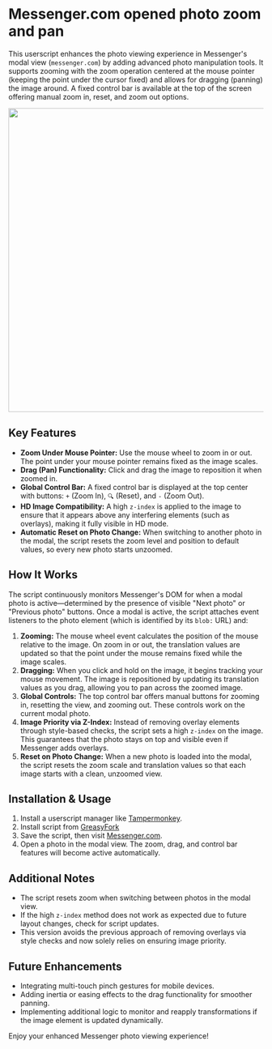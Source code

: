 # Messenger.com opened photo zoom and pan

<p>
    This userscript enhances the photo viewing experience in Messenger's modal view (<code>messenger.com</code>)
    by adding advanced photo manipulation tools. It supports zooming with the zoom operation centered at the
    mouse pointer (keeping the point under the cursor fixed) and allows for dragging (panning) the image around.
    A fixed control bar is available at the top of the screen offering manual zoom in, reset, and zoom out options.
  </p>
<img src="https://github.com/user-attachments/assets/e19cd3e8-adcd-4824-ad78-2ffeb062ec5a" width="600">

  
  <h2>Key Features</h2>
  <ul>
    <li><strong>Zoom Under Mouse Pointer:</strong> Use the mouse wheel to zoom in or out.
      The point under your mouse pointer remains fixed as the image scales.</li>
    <li><strong>Drag (Pan) Functionality:</strong> Click and drag the image to reposition it when zoomed in.</li>
    <li><strong>Global Control Bar:</strong> A fixed control bar is displayed at the top center with buttons:
      <code>+</code> (Zoom In), <code>🔍</code> (Reset), and <code>-</code> (Zoom Out).</li>
    <li><strong>HD Image Compatibility:</strong> A high <code>z-index</code> is applied to the image to ensure that it 
      appears above any interfering elements (such as overlays), making it fully visible in HD mode.</li>
    <li><strong>Automatic Reset on Photo Change:</strong> When switching to another photo in the modal, the script resets 
      the zoom level and position to default values, so every new photo starts unzoomed.</li>
  </ul>
  <h2>How It Works</h2>
  <p>
    The script continuously monitors Messenger's DOM for when a modal photo is active—determined by the presence of visible "Next photo" or "Previous photo" buttons.
    Once a modal is active, the script attaches event listeners to the photo element (which is identified by its <code>blob:</code> URL) and:
  </p>
  <ol>
    <li>
      <strong>Zooming:</strong> The mouse wheel event calculates the position of the mouse relative to the image. 
      On zoom in or out, the translation values are updated so that the point under the mouse remains fixed while the image scales.
    </li>
    <li>
      <strong>Dragging:</strong> When you click and hold on the image, it begins tracking your mouse movement.
      The image is repositioned by updating its translation values as you drag, allowing you to pan across the zoomed image.
    </li>
    <li>
      <strong>Global Controls:</strong> The top control bar offers manual buttons for zooming in, resetting the view,
      and zooming out. These controls work on the current modal photo.
    </li>
    <li>
      <strong>Image Priority via Z-Index:</strong> Instead of removing overlay elements through style-based checks,
      the script sets a high <code>z-index</code> on the image. This guarantees that the photo stays on top and visible even if Messenger adds overlays.
    </li>
    <li>
      <strong>Reset on Photo Change:</strong> When a new photo is loaded into the modal, the script resets the zoom scale
      and translation values so that each image starts with a clean, unzoomed view.
    </li>
  </ol>
  <h2>Installation & Usage</h2>
  <ol>
    <li>Install a userscript manager like <a href="https://www.tampermonkey.net/" target="_blank">Tampermonkey</a>.</li>
    <li>Install script from <a href="https://greasyfork.org/en/scripts/532923-messenger-modal-photo-zoom-drag-under-mouse"target="_blank">GreasyFork</a></li>
    <li>Save the script, then visit <a href="https://www.messenger.com/" target="_blank">Messenger.com</a>.</li>
    <li>Open a photo in the modal view. The zoom, drag, and control bar features will become active automatically.</li>
  </ol>
  <h2>Additional Notes</h2>
  <ul>
    <li>The script resets zoom when switching between photos in the modal view.</li>
    <li>If the high <code>z-index</code> method does not work as expected due to future layout changes, check for script updates.</li>
    <li>This version avoids the previous approach of removing overlays via style checks and now solely relies on ensuring image priority.</li>
  </ul>
  <h2>Future Enhancements</h2>
  <ul>
    <li>Integrating multi-touch pinch gestures for mobile devices.</li>
    <li>Adding inertia or easing effects to the drag functionality for smoother panning.</li>
    <li>Implementing additional logic to monitor and reapply transformations if the image element is updated dynamically.</li>
  </ul>
  <p>Enjoy your enhanced Messenger photo viewing experience!</p>
